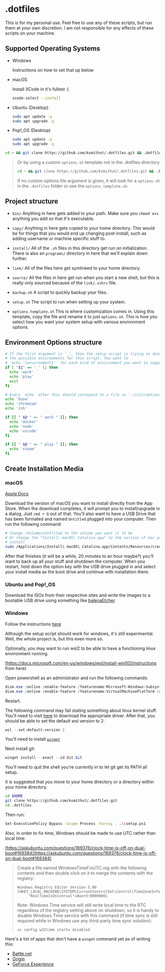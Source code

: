 # .dotfiles

This is for my personal use. Feel free to use any of these scripts, but run them
at your own discretion. I am not responsible for any effects of these scripts
on your machine.

## Supported Operating Systems

- Windows

  Instructions on how to set that up below

- macOS

  Install XCode in it's fullest :(

  ```sh
  xcode-select --install
  ```

- Ubuntu (Desktop)

  ```sh
  sudo apt update -y
  sudo apt upgrade -y
  ```

- Pop!\_OS (Desktop)

  ```sh
  sudo apt update -y
  sudo apt upgrade -y
  ```

```sh
cd ~ && git clone https://github.com/ksmithut/.dotfiles.git && .dotfiles/setup.sh
```

> Or by using a custom `options.sh` template not in the .dotfiles directory
>
> ```sh
> cd ~ && git clone https://github.com/ksmithut/.dotfiles.git && .dotfiles/setup.sh ~/.my-options-file.sh
> ```
>
> If no custom options file argument is given, it will look for a `options.sh` in the `.dotfiles` folder or use the `options.template.sh`.

## Project structure

- `bin/` Anything in here gets added to your path. Make sure you `chmod a+x`
  anything you add so that it's executable.

- `copy/` Anything in here gets copied to your home directory. This would be for
  things that you would end up changing post-install, such as adding username
  or machine specific stuff to.

- `install/` All of the `.sh` files in this directory get run on initialization.
  There is also an `programs/` directory in here that we'll explain down further.

- `link/` All of the files here get symlinked to your home directory.

- `source/` All the files in here get run when you start a new shell, but this
  is really only sourced because of the `link/.zshrc` file.

- `backup.sh` A script to quickly backup your files.

- `setup.sh` The script to run when setting up your system.

- `options.template.sh` This is where customization comes in. Using this template, copy
  the file and rename it to just `options.sh`. This is how you select how you want your
  system setup with various environment options.

## Environment Options structure

```sh
# If the first argument is '_', then the setup script is trying to determine
# the possible environments for this script. You want to
# `echo '{environment}'` for each kind of environment you want to support.
if [ "$1" == '_' ]; then
  echo 'work'
  echo 'play'
  exit
fi

# Every `echo` after this should corespond to a file in `./init/options`
echo 'base'
echo 'chromium'
echo 'zsh'

if [[ " $@ " =~ " work " ]]; then
  echo 'docker'
  echo 'node'
  echo 'vscode'
fi

if [[ " $@ " =~ " play " ]]; then
  echo 'steam'
fi
```

## Create Installation Media

### macOS

[Apple Docs](https://support.apple.com/en-us/HT201372)

Download the version of macOS you want to install directly from the App Store.
When the download completes, it will prompt you to install/upgrade in a dialog.
Just `cmd + Q` out of that. You'll also want to have a USB Drive that has been
formated and named `Untitled` plugged into your computer. Then run the following
command:

```sh
# Change /Volumes/Untitled to the volume you want it to be
# Or change the "Install\ macOS\ Catalina.app" to the version of mac you want to
# install
sudo /Applications/Install\ macOS\ Catalina.app/Contents/Resources/createinstallmedia --volume /Volumes/Untitled --nointeraction
```

After that finishes (it will be a while, 20 minutes to an hour maybe?) you'll
want to back up all your stuff and shutdown the computer. When you restart, hold
down the option key with the USB drive plugged in and select your install media
as the boot drive and continue with installation there.

### Ubuntu and Pop!\_OS

Download the ISOs from their respective sites and write the images to a bootable
USB drive using something like [balenaEtcher](https://www.balena.io/etcher/).

### Windows

Follow the instructions [here](https://support.microsoft.com/en-us/help/15088/windows-10-create-installation-media)

Although the setup script should work for windows, it's still experimental.
Well, the whole project is, but this even more so.

Optionally, you may want to run wsl2 to be able to have a functioning linux
environment running.

[https://docs.microsoft.com/en-us/windows/wsl/install-win10](instructions from here)

Open powershell as an administrator and run the following commands:

```ps1
dism.exe /online /enable-feature /featurename:Microsoft-Windows-Subsystem-Linux /all /norestart
dism.exe /online /enable-feature /featurename:VirtualMachinePlatform /all /norestart
```

Restart.

The following command may fail stating something about linux kernel stuff.
You'll need to visit [here](https://aka.ms/wsl2kernel) to download the
appropriate driver. After that, you should be able to set the default wsl
version to 2.

```ps1
wsl --set-default-version 2
```

You'll need to install [`winget`](https://github.com/microsoft/winget-cli)

Next install git:

```ps1
winget install --exact --id Git.Git
```

You'll need to quit the shell you're currently in to let git get its PATH all setup.

It is suggested that you move to your home directory or a directory within your
home directory.

```sh
cd $HOME
git clone https://github.com/ksmithut/.dotfiles.git
cd .dotfiles
```

Then run:

```sh
Set-ExecutionPolicy Bypass -Scope Process -Force; . .\\setup.ps1
```

Also, in order to fix time, Windows should be made to use UTC rather
than local time.

[https://askubuntu.com/questions/169376/clock-time-is-off-on-dual-boot#169384](https://askubuntu.com/questions/169376/clock-time-is-off-on-dual-boot#169384)

> Create a file named WindowsTimeFixUTC.reg with the following contents and then double click on it to merge the contents with the registry:
>
>     Windows Registry Editor Version 5.00
>     [HKEY_LOCAL_MACHINE\SYSTEM\CurrentControlSet\Control\TimeZoneInformation]
>          "RealTimeIsUniversal"=dword:00000001
>
> Note: Windows Time service will still write local time to the RTC regardless of the registry setting above on shutdown, so it is handy to disable Windows Time service with this command (if time sync is still required while in Windows use any third-party time sync solution):
>
>     sc config w32time start= disabled

Here's a list of apps that don't have a `winget` command yet as of writing this:

- [Battle.net](https://us.battle.net/account/download/)
- [Origin](https://www.origin.com/usa/en-us/store/download)
- [GeForce Experience](https://www.nvidia.com/en-us/geforce/geforce-experience/)
